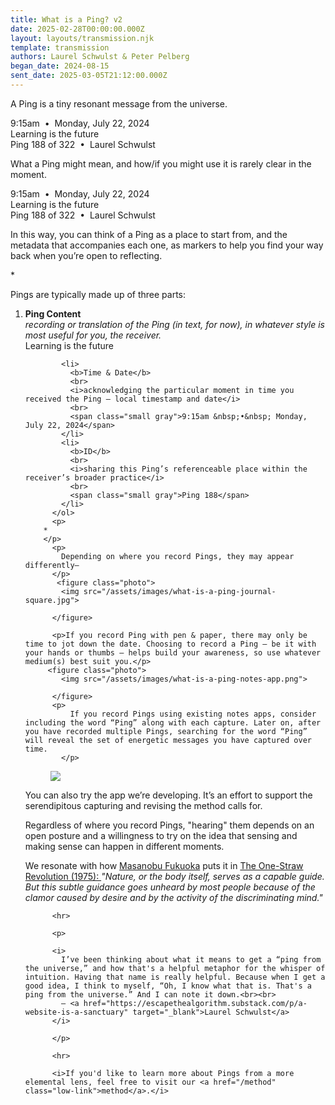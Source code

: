 ```yaml
---
title: What is a Ping? v2
date: 2025-02-28T00:00:00.000Z
layout: layouts/transmission.njk
template: transmission
authors: Laurel Schwulst & Peter Pelberg
began_date: 2024-08-15
sent_date: 2025-03-05T21:12:00.000Z
---
```


<p>A Ping is a tiny resonant message from the universe.</p>
          <div class="ping">
            <div class="ping-metadata variation hidden">9:15am &nbsp;&bull;&nbsp; Monday, July 22, 2024</div>
            <div class="ping-content">Learning is the future</div>
            <div class="ping-metadata id hidden">Ping 188 of 322 &nbsp;&bull;&nbsp; <span class="author">Laurel Schwulst</span></div>
          </div>
          <p>
             What a Ping might mean, and how/if you might use it is rarely clear in the moment. 
          </p>
          <div class="ping">
            <div class="ping-metadata variation">9:15am &nbsp;&bull;&nbsp; Monday, July 22, 2024</div>
            <div class="ping-content">Learning is the future</div>
            <div class="ping-metadata id">Ping 188 of 322 &nbsp;&bull;&nbsp; <span class="author">Laurel Schwulst</span></div>
          </div>
          <p>
          In this way, you can think of a Ping as a place to start from, and the metadata that accompanies each one, as markers to help you find your way back when you’re open to reflecting.
        </p>
        <p>
        *
        </p>
          <p>
            Pings are typically made up of three parts:
          </p>
          <ol>
    <li>
              <b>Ping Content</b>
              <br>
              <i>recording or translation of the Ping (in text, for now), in whatever style is most useful for you, the receiver.</i><br>
              <span class="small gray non-italic">Learning is the future</span>
            </li>

            <li>
              <b>Time & Date</b>
              <br>
              <i>acknowledging the particular moment in time you received the Ping — local timestamp and date</i>
              <br>
              <span class="small gray">9:15am &nbsp;•&nbsp; Monday, July 22, 2024</span>
            </li>
            <li>
              <b>ID</b>
              <br>
              <i>sharing this Ping’s referenceable place within the receiver’s broader practice</i>
              <br>
              <span class="small gray">Ping 188</span>
            </li>
          </ol>
          <p>
        *
        </p>
          <p>
            Depending on where you record Pings, they may appear differently—
          </p>
           <figure class="photo">
            <img src="/assets/images/what-is-a-ping-journal-square.jpg">

          </figure> 
        
          <p>If you record Ping with pen & paper, there may only be time to jot down the date. Choosing to record a Ping – be it with your hands or thumbs – helps build your awareness, so use whatever medium(s) best suit you.</p>
         <figure class="photo">
            <img src="/assets/images/what-is-a-ping-notes-app.png">

          </figure>
          <p>
              If you record Pings using existing notes apps, consider including the word “Ping” along with each capture. Later on, after you have recorded multiple Pings, searching for the word “Ping” will reveal the set of energetic messages you have captured over time.
            </p>
  <figure class="photo">
           <img src="/assets/images/what-is-a-ping-app-simple-ripple.png">
         </figure>
<p>
You can also try the app we’re developing. It’s an effort to support the serendipitous capturing and revising the method calls for.

</p>
     <p>
Regardless of where you record Pings, "hearing" them depends on an open posture and a willingness to try on the idea that sensing and making sense can happen in different moments.

We resonate with how <a href="https://en.wikipedia.org/wiki/Masanobu_Fukuoka">Masanobu Fukuoka</a> puts it in <a href="https://search.worldcat.org/title/one-straw-revolution-an-introduction-to-natural-farming/oclc/251203919">The One-Straw Revolution (1975): </a> 
 <i>
"Nature, or the body itself, serves as a capable guide. But this subtle guidance goes unheard by most people because of the clamor caused by desire and by the activity of the discriminating mind."
  </i>
        </p>

          <hr>

          <p>

          <i>
            I’ve been thinking about what it means to get a “ping from the universe,” and how that's a helpful metaphor for the whisper of intuition. Having that name is really helpful. Because when I get a good idea, I think to myself, “Oh, I know what that is. That's a ping from the universe.” And I can note it down.<br><br>
            — <a href="https://escapethealgorithm.substack.com/p/a-website-is-a-sanctuary" target="_blank">Laurel Schwulst</a>
          </i>

          </p>

          <hr>

          <i>If you'd like to learn more about Pings from a more elemental lens, feel free to visit our <a href="/method" class="low-link">method</a>.</i>

